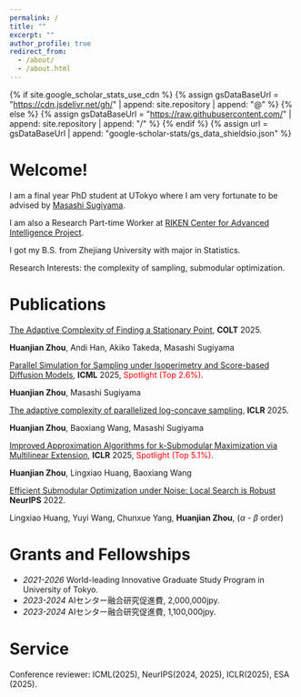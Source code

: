 ```yaml
---
permalink: /
title: ""
excerpt: ""
author_profile: true
redirect_from: 
  - /about/
  - /about.html
---
```


{% if site.google_scholar_stats_use_cdn %}
{% assign gsDataBaseUrl = "https://cdn.jsdelivr.net/gh/" | append: site.repository | append: "@" %}
{% else %}
{% assign gsDataBaseUrl = "https://raw.githubusercontent.com/" | append: site.repository | append: "/" %}
{% endif %}
{% assign url = gsDataBaseUrl | append: "google-scholar-stats/gs_data_shieldsio.json" %}

<span class='anchor' id='about-me'></span>

#  Welcome!

I am a final year PhD student at UTokyo where I am very fortunate to be advised by [Masashi Sugiyama](http://www.ms.k.u-tokyo.ac.jp/sugi/).

I am also a Research Part-time Worker at [RIKEN Center for Advanced Intelligence Project](https://www.riken.jp/en/research/labs/aip/index.html).

I got my B.S. from Zhejiang University with major in Statistics.

Research Interests: the complexity of sampling, submodular optimization.


#  Publications 

[The Adaptive Complexity of Finding a Stationary Point](https://www.arxiv.org/abs/2505.09045), **COLT** 2025.

**Huanjian Zhou**, Andi Han, Akiko Takeda, Masashi Sugiyama

[Parallel Simulation for Sampling under Isoperimetry and Score-based Diffusion Models](https://arxiv.org/abs/2412.07435), **ICML** 2025, <font color='red'>Spotlight (Top 2.6%)</font>.

**Huanjian Zhou**, Masashi Sugiyama

[The adaptive complexity of parallelized log-concave sampling](https://openreview.net/forum?id=EeqlkPpaV8), **ICLR** 2025.

**Huanjian Zhou**, Baoxiang Wang, Masashi Sugiyama

[Improved Approximation Algorithms for k-Submodular Maximization via Multilinear Extension](https://openreview.net/forum?id=EPHsIa0Ytg), **ICLR** 2025,  <font color='red'>Spotlight (Top 5.1%)</font>.

**Huanjian Zhou**, Lingxiao Huang, Baoxiang Wang

[Efficient Submodular Optimization under Noise: Local Search is Robust](https://proceedings.neurips.cc/paper_files/paper/2022/hash/a774503daed55eb53c634847ae071ec7-Abstract-Conference.html) **NeurIPS** 2022.

Lingxiao Huang, Yuyi Wang, Chunxue Yang, **Huanjian Zhou**, ($\alpha$ - $\beta$ order)


#  Grants and Fellowships

- *2021-2026* World-leading Innovative Graduate Study Program in University of Tokyo.
- *2023-2024* AIセンター融合研究促進費, 2,000,000jpy.
- *2023-2024* AIセンター融合研究促進費, 1,100,000jpy.

#  Service
Conference reviewer: ICML(2025), NeurIPS(2024, 2025), ICLR(2025), ESA (2025).




